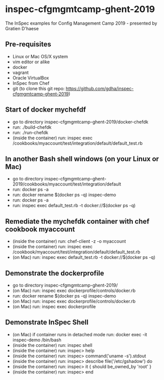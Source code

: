 # inspec-cfgmgmtcamp-ghent-2019
The InSpec examples for Config Management Camp 2019 - presented by Gratien D'haese

## Pre-requisites
- Linux or Mac OS/X system
- vim editor or alike
- docker
- vagrant
- Oracle VirtualBox
- InSpec from Chef
- git (to clone this git repo: https://github.com/gdha/inspec-cfgmgmtcamp-ghent-2019)

## Start of docker mychefdf
- go to directory inspec-cfgmgmtcamp-ghent-2019/docker-chefdk
- run: ./build-chefdk
- run: ./run-chefdk
- (inside the container) run: inspec exec /cookbooks/myaccount/test/integration/default/default_test.rb

## In another Bash shell windows (on your Linux or Mac)
- go to directory inspec-cfgmgmtcamp-ghent-2019/cookbooks/myaccount/test/integration/default 
- run: docker ps -a
- run: docker rename $(docker ps -q) inspec-demo
- run: docker ps -a
- run: inspec exec default_test.rb -t docker://$(docker ps -q)

## Remediate the mychefdk container with chef cookbook myaccount
- (inside the container) run: chef-client -z -o myaccount
- (inside the container) run: inspec exec /cookbook/myaccount/test/integration/default/default_test.rb
- (on Mac) run: inspec exec default_test.rb -t docker://$(docker ps -q)

## Demonstrate the dockerprofile
- go to directory inspec-cfgmgmtcamp-ghent-2019/
- (on Mac) run: inspec exec dockerprofile/controls/docker.rb
- run: docker rename $(docker ps -q) inspec-demo
- (on Mac) run: inspec exec dockerprofile/controls/docker.rb
- (on Mac) run: inspec exec dockerprofile

## Demonstrate InSpec Shell
- (on Mac) if container runs in detached mode run: docker exec -it inspec-demo /bin/bash
- (inside the container) run: inspec shell
- (inside the container) run: inspec> help
- (inside the container) run: inspec> command('uname -s').stdout
- (inside the container) run: inspec> describe file('/etc/gshadow') do
- (inside the container) run: inspec>   it { should be_owned_by 'root' }  
- (inside the container) run: inspec> end 
